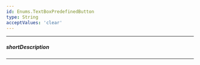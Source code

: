 ```yaml
---
id: Enums.TextBoxPredefinedButton
type: String
acceptValues: 'clear'
---
```

---
##### shortDescription
<!-- Description goes here -->

---
<!-- Description goes here -->